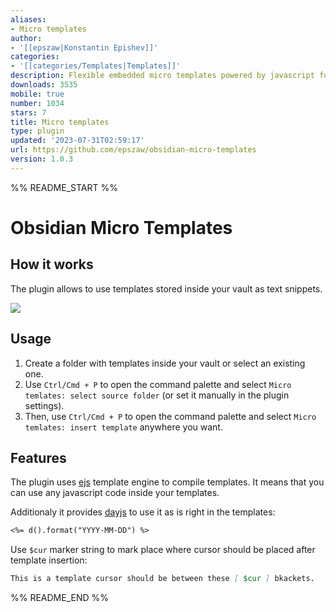 ```yaml
---
aliases:
- Micro templates
author:
- '[[epszaw|Konstantin Epishev]]'
categories:
- '[[categories/Templates|Templates]]'
description: Flexible embedded micro templates powered by javascript functions
downloads: 3535
mobile: true
number: 1034
stars: 7
title: Micro templates
type: plugin
updated: '2023-07-31T02:59:17'
url: https://github.com/epszaw/obsidian-micro-templates
version: 1.0.3
---
```


%% README_START %%

# Obsidian Micro Templates

## How it works

The plugin allows to use templates stored inside your vault as text snippets.

![](https://raw.githubusercontent.com/epszaw/obsidian-micro-templates/HEAD/static/demo.gif)

## Usage

1. Create a folder with templates inside your vault or select an existing one.
2. Use `Ctrl/Cmd + P` to open the command palette and select `Micro temlates: select source folder` (or set it manually in the plugin settings).
3. Then, use `Ctrl/Cmd + P` to open the command palette and select `Micro temlates: insert template` anywhere you want.

## Features

The plugin uses [ejs](https://ejs.co/) template engine to compile templates. It means that you can use any javascript code inside your templates.

Additionaly it provides [dayjs](https://day.js.org/) to use it as is right in the templates:

```md
<%= d().format("YYYY-MM-DD") %>
```

Use `$cur` marker string to mark place where cursor should be placed after template insertion:

```md
This is a template cursor should be between these [ $cur ] bkackets.
```


%% README_END %%